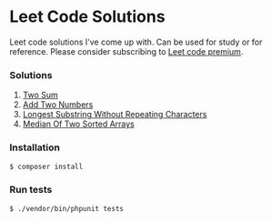 # Leet Code Solutions

Leet code solutions I've come up with. Can be used for study or for reference. Please consider subscribing to [Leet code premium](https://leetcode.com/subscribe/).

### Solutions
1. [Two Sum](app/TwoSum)
2. [Add Two Numbers](app/AddTwoNumbers)
3. [Longest Substring Without Repeating Characters](app/LongestSubstringWithoutRepeatingCharacters)
3. [Median Of Two Sorted Arrays](app/MedianOfTwoSortedArrays)

### Installation

```bash
$ composer install
```

### Run tests
```bash
$ ./vendor/bin/phpunit tests
```